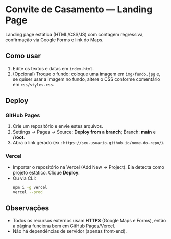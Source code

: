# Convite de Casamento — Landing Page

Landing page estática (HTML/CSS/JS) com contagem regressiva, confirmação via Google Forms e link do Maps.

## Como usar
1. Edite os textos e datas em `index.html`.
2. (Opcional) Troque o fundo: coloque uma imagem em `img/fundo.jpg` e,
   se quiser usar a imagem no fundo, altere o CSS conforme comentário em `css/styles.css`.

## Deploy

### GitHub Pages
1. Crie um repositório e envie estes arquivos.
2. Settings → Pages → Source: **Deploy from a branch**; Branch: **main** e **/root**.
3. Abra o link gerado (ex.: `https://seu-usuario.github.io/nome-do-repo/`).

### Vercel
- Importar o repositório na Vercel (Add New → Project). Ela detecta como projeto estático. Clique **Deploy**.
- Ou via CLI:
  ```bash
  npm i -g vercel
  vercel --prod
  ```

## Observações
- Todos os recursos externos usam **HTTPS** (Google Maps e Forms), então a página funciona bem em GitHub Pages/Vercel.
- Não há dependências de servidor (apenas front-end).

